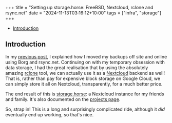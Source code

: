 +++
title = "Setting up storage.horse: FreeBSD, Nextcloud, rclone and rsync.net"
date = "2024-11-13T03:16:12+10:00"
tags = ["infra", "storage"]
+++


<!-- mtoc-start -->

* [Introduction](#introduction)

<!-- mtoc-end -->

## Introduction
In my [previous post](/blog/rsyncnet_backups), I explained how I moved my backups off site and online using
Borg and rsync.net. Continuing on with my temporary obsession with data storage, I had the great realisation
that by using the absolutely amazing [rclone](https://rclone.org/) tool, we can actually use it as a
[Nextcloud](https://nextcloud.com/) backend as well! That is, rather than pay for expensive block storage on
Google Cloud, we can simply store it all on Nextcloud, transparently, for a much better price.

The end result of this is [storage.horse](https://storage.horse): a Nextcloud instance for my friends and
family. It's also documented on the [projects page](/projects).

So, strap in! This is a long and surprisingly complicated ride, although it _did_ eventually end up working,
so that's nice.
